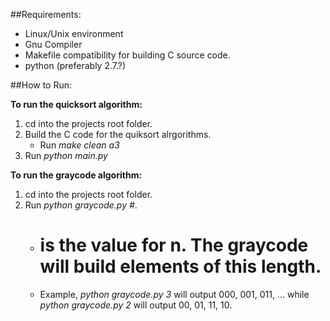 ##Requirements:
* Linux/Unix environment
* Gnu Compiler
* Makefile compatibility for building C source code.
* python (preferably 2.7.?)

##How to Run:

**To run the quicksort algorithm:**

1. cd into the projects root folder.
2. Build the C code for the quiksort alrgorithms.
	* Run *make clean a3*
3. Run *python main.py*

**To run the graycode algorithm:**

1. cd into the projects root folder.
2. Run *python graycode.py #*.
	* # is the value for n. The graycode will build elements of this length.
	* Example, *python graycode.py 3* will output 000, 001, 011, ... while *python graycode.py 2* will output 00, 01, 11, 10.
